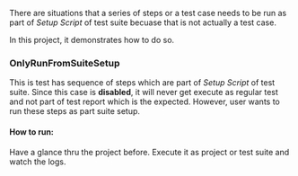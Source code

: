 There are situations that a series of steps or a test case needs to be run as part of _Setup Script_ of test suite becuase that is not actually a test case.

In this project, it demonstrates how to do so.

### OnlyRunFromSuiteSetup
This is test has sequence of steps which are part of _Setup Script_ of test suite. Since this case is **disabled**, it will never get execute as regular test and not part of test report which is the expected. However, user wants to run these steps as part suite setup.

#### How to run:
Have a glance thru the project before. Execute it as project or test suite and watch the logs.
